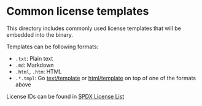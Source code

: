 # Common license templates

This directory includes commonly used license templates that will be embedded into the binary.

Templates can be following formats:

- `.txt`: Plain text
- `.md`: Markdown
- `.html`, `.htm`: HTML
- `.*.tmpl`: Go [text/template](https://pkg.go.dev/text/template) or [html/template](https://pkg.go.dev/html/template) on top of one of the formats above

License IDs can be found in [SPDX License List](https://spdx.org/licenses/)
